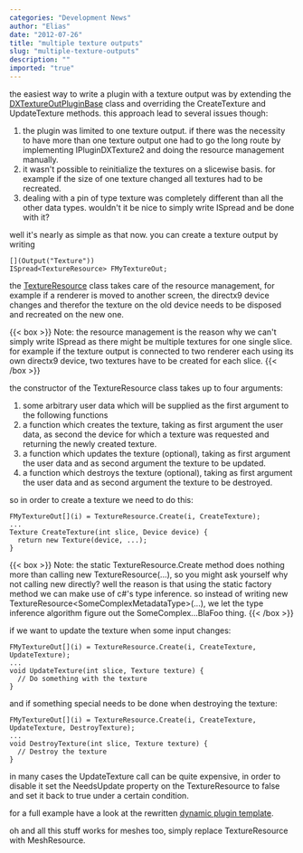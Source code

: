 ```yaml
---
categories: "Development News"
author: "Elias"
date: "2012-07-26"
title: "multiple texture outputs"
slug: "multiple-texture-outputs"
description: ""
imported: "true"
---
```



the easiest way to write a plugin with a texture output was by extending the [DXTextureOutPluginBase](https://vvvv.org/pluginspecs/T_VVVV_PluginInterfaces_V2_EX9_DXTextureOutPluginBase.htm) class and overriding the CreateTexture and UpdateTexture methods. this approach lead to several issues though:
1. the plugin was limited to one texture output. if there was the necessity to have more than one texture output one had to go the long route by implementing IPluginDXTexture2 and doing the resource management manually.
1. it wasn't possible to reinitialize the textures on a slicewise basis. for example if the size of one texture changed all textures had to be recreated.
1. dealing with a pin of type texture was completely different than all the other data types. wouldn't it be nice to simply write ISpread<Texture> and be done with it?

well it's nearly as simple as that now. you can create a texture output by writing 
```
[](Output("Texture"))
ISpread<TextureResource> FMyTextureOut;
```

the [TextureResource](https://vvvv.org/pluginspecs/html/T_VVVV_PluginInterfaces_V2_EX9_TextureResource_1.htm) class takes care of the resource management, for example if a renderer is moved to another screen, the directx9 device changes and therefor the texture on the old device needs to be disposed and recreated on the new one.

{{< box >}}
Note:
the resource management is the reason why we can't simply write ISpread<Texture> as there might be multiple textures for one single slice. for example if the texture output is connected to two renderer each using its own directx9 device, two textures have to be created for each slice.
{{< /box >}}

the constructor of the TextureResource class takes up to four arguments:
1. some arbitrary user data which will be supplied as the first argument to the following functions
2. a function which creates the texture, taking as first argument the user data, as second the device for which a texture was requested and returning the newly created texture.
3. a function which updates the texture (optional), taking as first argument the user data and as second argument the texture to be updated.
4. a function which destroys the texture (optional), taking as first argument the user data and as second argument the texture to be destroyed.

so in order to create a texture we need to do this:
```
FMyTextureOut[](i) = TextureResource.Create(i, CreateTexture);
...
Texture CreateTexture(int slice, Device device) {
  return new Texture(device, ...);
}
```

{{< box >}}
Note:
the static TextureResource.Create method does nothing more than calling new TextureResource<TMetadata>(...), so you might ask yourself why not calling new directly? well the reason is that using the static factory method we can make use of c#'s type inference. so instead of writing new TextureResource<SomeComplexMetadataType<ContainingInnerTypeArguments>>(...), we let the type inference algorithm figure out the SomeComplex...BlaFoo thing.
{{< /box >}}

if we want to update the texture when some input changes:
```
FMyTextureOut[](i) = TextureResource.Create(i, CreateTexture, UpdateTexture);
...
void UpdateTexture(int slice, Texture texture) {
  // Do something with the texture
}
```

and if something special needs to be done when destroying the texture:

```
FMyTextureOut[](i) = TextureResource.Create(i, CreateTexture, UpdateTexture, DestroyTexture);
...
void DestroyTexture(int slice, Texture texture) {
  // Destroy the texture
}
```

in many cases the UpdateTexture call can be quite expensive, in order to disable it set the NeedsUpdate property on the TextureResource to false and set it back to true under a certain condition.

for a full example have a look at the rewritten [dynamic plugin template](https://github.com/vvvv/vvvv-sdk/blob/develop/vvvv45/lib/nodes/plugins/TemplateEX9Texture/TemplateEX9Texture.cs).

oh and all this stuff works for meshes too, simply replace TextureResource with MeshResource.